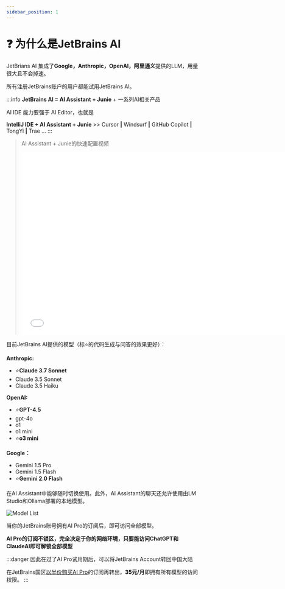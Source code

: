 ```yaml
---
sidebar_position: 1
---
```


# ❓ 为什么是JetBrains AI

JetBrians AI 集成了**Google，Anthropic，OpenAI，阿里通义**提供的LLM，用量很大且不会掉速。

所有注册JetBrains账户的用户都能试用JetBrains AI。

:::info
**JetBrains AI = AI Assistant + Junie** + 一系列AI相关产品

AI IDE 能力要强于 AI Editor，也就是

**IntelliJ IDE + AI Assistant + Junie** >> Cursor **|** Windsurf **|** GitHub Copilot **|** TongYi **|** Trae ...
:::

> AI Assistant + Junie的快速配置视频
> <iframe width="700" height="480" src="//player.bilibili.com/player.html?isOutside=true&aid=114260826982717&bvid=BV1Y8Z4YnErz&cid=29177415009&p=1" scrolling="no" border="0" frameborder="no" framespacing="0" allowfullscreen="true"></iframe>

目前JetBrains AI提供的模型（标⭐️的代码生成与问答的效果更好）：

**Anthropic:**
- ⭐️**Claude 3.7 Sonnet**
- Claude 3.5 Sonnet 
- Claude 3.5 Haiku

**OpenAI:**
- ⭐**️GPT-4.5**
- gpt-4o
- o1
- o1 mini
- ⭐️**o3 mini** 

**Google：**
- Gemini 1.5 Pro
- Gemini 1.5 Flash
- ⭐**️Gemini 2.0 Flash**

在AI Assistant中能够随时切换使用。此外，AI Assistant的聊天还允许使用由LM Studio和Ollama部署的本地模型。

![Model List](modellist.png)

当你的JetBrains账号拥有AI Pro的订阅后，即可访问全部模型。

**AI Pro的订阅不锁区，完全决定于你的网络环境，只要能访问ChatGPT和ClaudeAI即可解锁全部模型** 

:::danger
因此在过了AI Pro试用期后，可以将JetBrains Account转回中国大陆

在JetBrains国区[以半价购买AI Pro](https://www.jetbrains.com.cn/ai/)的订阅再转出，**35元/月**即拥有所有模型的访问权限。
:::

